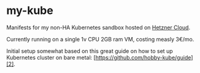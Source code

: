 # my-kube

Manifests for my non-HA Kubernetes sandbox hosted on [Hetzner Cloud][1].

Currently running on a single 1v CPU 2GB ram VM, costing measly 3€/mo.

Initial setup somewhat based on this great guide on how to set up Kubernetes
cluster on bare metal: [https://github.com/hobby-kube/guide][2].

[1]: https://www.hetzner.com/cloud
[2]: https://github.com/hobby-kube/guide
